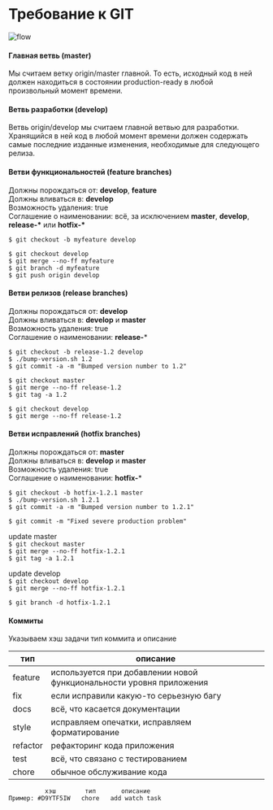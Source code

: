 # Требование к GIT
![flow](https://wac-cdn.atlassian.com/dam/jcr:61ccc620-5249-4338-be66-94d563f2843c/05%20(2).svg)

#### Главная ветвь (master)
Мы считаем ветку origin/master главной. То есть, исходный код в ней должен находиться в состоянии production-ready в любой произвольный момент времени.

#### Ветвь разработки (develop)
Ветвь origin/develop мы считаем главной ветвью для разработки. Хранящийся в ней код в любой момент времени должен содержать самые последние изданные изменения, необходимые для следующего релиза.

#### Ветви функциональностей (feature branches)
Должны порождаться от: **develop**, **feature**  
Должны вливаться в: **develop**  
Возможность удаления: true  
Соглашение о наименовании: всё, за исключением **master**, **develop**, **release-\*** или **hotfix-\***

`$ git checkout -b myfeature develop`

`$ git checkout develop`  
`$ git merge --no-ff myfeature`  
`$ git branch -d myfeature`  
`$ git push origin develop`  

#### Ветви релизов (release branches)
Должны порождаться от: **develop**  
Должны вливаться в: **develop** и **master**  
Возможность удаления: true  
Соглашение о наименовании: **release-***

`$ git checkout -b release-1.2 develop`  
`$ ./bump-version.sh 1.2`  
`$ git commit -a -m "Bumped version number to 1.2"`  

`$ git checkout master`  
`$ git merge --no-ff release-1.2`  
`$ git tag -a 1.2`

`$ git checkout develop`  
`$ git merge --no-ff release-1.2`

#### Ветви исправлений (hotfix branches)
Должны порождаться от: **master**  
Должны вливаться в: **develop** и **master**  
Возможность удаления: true  
Соглашение о наименовании: **hotfix-***

`$ git checkout -b hotfix-1.2.1 master`  
`$ ./bump-version.sh 1.2.1`  
`$ git commit -a -m "Bumped version number to 1.2.1"`  

`$ git commit -m "Fixed severe production problem"`  

update master  
`$ git checkout master`  
`$ git merge --no-ff hotfix-1.2.1`  
`$ git tag -a 1.2.1`  

update develop  
`$ git checkout develop`  
`$ git merge --no-ff hotfix-1.2.1`  

`$ git branch -d hotfix-1.2.1`  

#### Коммиты
Указываем хэш задачи тип коммита и описание

| тип      | описание                                                             |
|----------|----------------------------------------------------------------------|
| feature  | используется при добавлении новой функциональности уровня приложения |
| fix      | если исправили какую-то серьезную багу                               |
| docs     | всё, что касается документации                                       |
| style    | исправляем опечатки, исправляем форматирование                       |
| refactor | рефакторинг кода приложения                                          |
| test     | всё, что связано с тестированием                                     |
| chore    | обычное обслуживание кода                                            |

```
          хэш        тип       описание
Пример: #D9YTF5IW   chore   add watch task
```
